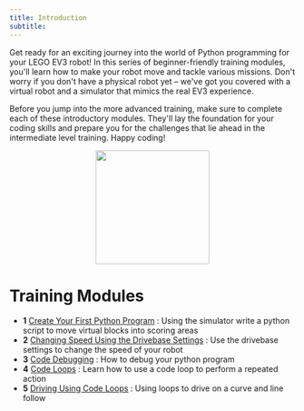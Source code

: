 ```yaml
---
title: Introduction
subtitle:
---
```

Get ready for an exciting journey into the world of Python programming for your LEGO EV3 robot! In this series of beginner-friendly training modules, you'll learn how to make your robot move and tackle various missions. Don't worry if you don't have a physical robot yet – we've got you covered with a virtual robot and a simulator that mimics the real EV3 experience.

Before you jump into the more advanced training, make sure to complete each of these introductory modules. They'll lay the foundation for your coding skills and prepare you for the challenges that lie ahead in the intermediate level training. Happy coding!

<p  align="center"><img src="../../images/beginner.jpg" width=200></P>

# Training Modules
 - __1__ [Create Your First Python Program](../lessons/lesson1/lesson1.md) : Using the simulator write a python script to move virtual blocks into scoring areas
 - __2__ [Changing Speed Using the Drivebase Settings](../lessons/drivebase_settings/drivebase_settings.md) : Use the drivebase settings to change the speed of your robot
 - __3__ [Code Debugging](../lessons/debugging/debugging.md) : How to debug your python program
 - __4__ [Code Loops](../lessons/loops/loops.md) : Learn how to use a code loop to perform a repeated action
 - __5__ [Driving Using Code Loops](../lessons/driving_with_loops/driving_with_loops.md) : Using loops to drive on a curve and line follow


```
